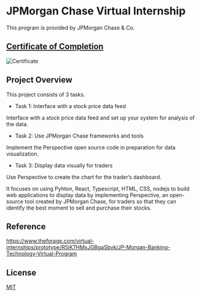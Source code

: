 # JPMorgan Chase Virtual Internship
This program is provided by JPMorgan Chase & Co. 

## [Certificate of Completion](https://insidesherpa.s3.amazonaws.com/completion-certificates/JP%20Morgan/R5iK7HMxJGBgaSbvk_JPMorgan%20Chase_zEdLKmMSBsBPSazdf_completion_certificate.pdf)

![Certificate](https://user-images.githubusercontent.com/52568892/97084042-d9237c00-15d9-11eb-8bfa-f3577e00c58c.jpg)

## Project Overview

This project consists of 3 tasks.

+ Task 1: Interface with a stock price data feed

Interface with a stock price data feed and set up your system for analysis of the data.

+ Task 2: Use JPMorgan Chase frameworks and tools

Implement the Perspective open source code in preparation for data visualization.

+ Task 3: Display data visually for traders

Use Perspective to create the chart for the trader’s dashboard.

It focuses on using Pyhton, React, Typescript, HTML, CSS, nodejs to build web applications to display data by implementing Perspective, an open-source tool created by JPMorgan Chase, for traders so that they can identify the best moment to sell and purchase their stocks. 

## Reference
https://www.theforage.com/virtual-internships/prototype/R5iK7HMxJGBgaSbvk/JP-Morgan-Banking-Technology-Virtual-Program

## License

[MIT](https://github.com/minji-mia/JPMorgan-Chase-Virtual-Internship/blob/master/LICENSE)
